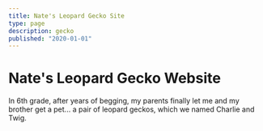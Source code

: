 ```yaml
---
title: Nate's Leopard Gecko Site
type: page
description: gecko
published: "2020-01-01"
---
```


# Nate's Leopard Gecko Website

In 6th grade, after years of begging, my parents finally let me and my brother
get a pet... a pair of leopard geckos, which we named Charlie and Twig.


